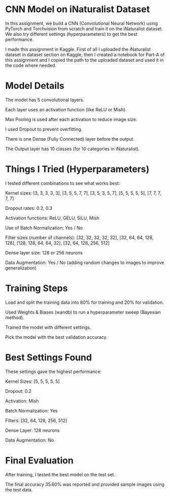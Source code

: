 # CNN Model on iNaturalist Dataset
In this assignment, we build a CNN (Convolutional Neural Network) using PyTorch and Torchvision from scratch and train it on the iNaturalist dataset. We also try different settings (hyperparameters) to get the best performance.

I made this assignment in Kaggle. First of all I uploaded the iNaturalist dataset in dataset section on Kaggle, then I created a notebook for Part-A of this assignment and I copied the path to the uploaded dataset and used it in the code where needed.

# Model Details
The model has 5 convolutional layers.

Each layer uses an activation function (like ReLU or Mish).

Max Pooling is used after each activation to reduce image size.

I used Dropout to prevent overfitting.

There is one Dense (Fully Connected) layer before the output.

The Output layer has 10 classes (for 10 categories in iNaturalist).

# Things I Tried (Hyperparameters)
I tested different combinations to see what works best:

Kernel sizes:
[3, 3, 3, 3, 3], [3, 5, 5, 7, 7], [3, 5, 3, 5, 7], [5, 5, 5, 5, 5], [7, 7, 7, 7, 7]

Dropout rates:
0.2, 0.3

Activation functions:
ReLU, GELU, SiLU, Mish

Use of Batch Normalization:
Yes / No

Filter sizes (number of channels):
[32, 32, 32, 32, 32], [32, 64, 64, 128, 128], [128, 128, 64, 64, 32], [32, 64, 128, 256, 512]

Dense layer size:
128 or 256 neurons

Data Augmentation:
Yes / No (adding random changes to images to improve generalization)

#  Training Steps
Load and split the training data into 80% for training and 20% for validation.

Used Weights & Biases (wandb) to run a hyperparameter sweep (Bayesian method).

Trained the model with different settings.

Pick the model with the best validation accuracy.

#  Best Settings Found
These settings gave the highest performance:

Kernel Sizes: [5, 5, 5, 5, 5]

Dropout: 0.2

Activation: Mish

Batch Normalization: Yes

Filters: [32, 64, 128, 256, 512]

Dense Layer: 128 neurons

Data Augmentation: No

# Final Evaluation
After training, I tested the best model on the test set.

The final accuracy 35.60% was reported and provided sample images using the test data.
